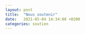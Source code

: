 ```yaml
---
layout: post
title:  "Nous soutenir"
date:   2021-05-04 14:34:08 +0200
categories: soutien
---
```

